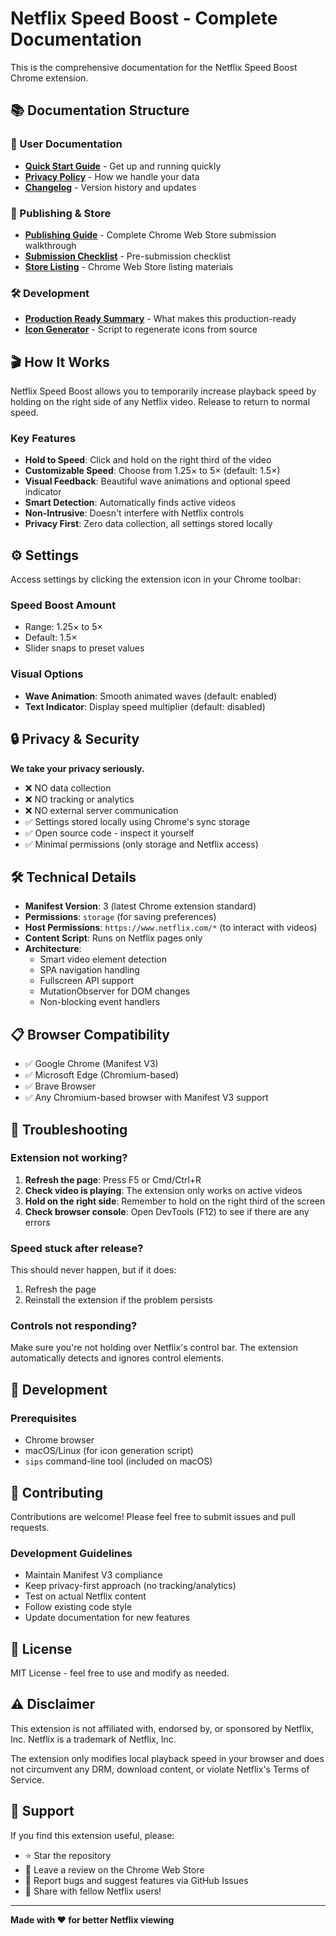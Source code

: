 # Netflix Speed Boost - Complete Documentation

This is the comprehensive documentation for the Netflix Speed Boost Chrome extension.

## 📚 Documentation Structure

### 🎯 User Documentation
- **[Quick Start Guide](guides/QUICK_START.md)** - Get up and running quickly
- **[Privacy Policy](PRIVACY_POLICY.md)** - How we handle your data
- **[Changelog](CHANGELOG.md)** - Version history and updates

### 🚀 Publishing & Store
- **[Publishing Guide](guides/PUBLISHING_GUIDE.md)** - Complete Chrome Web Store submission walkthrough
- **[Submission Checklist](guides/SUBMISSION_CHECKLIST.md)** - Pre-submission checklist
- **[Store Listing](store/STORE_LISTING.md)** - Chrome Web Store listing materials

### 🛠️ Development
- **[Production Ready Summary](development/PRODUCTION_READY_SUMMARY.md)** - What makes this production-ready
- **[Icon Generator](development/generate-icons.sh)** - Script to regenerate icons from source

## 🎬 How It Works

Netflix Speed Boost allows you to temporarily increase playback speed by holding on the right side of any Netflix video. Release to return to normal speed.

### Key Features
- **Hold to Speed**: Click and hold on the right third of the video
- **Customizable Speed**: Choose from 1.25× to 5× (default: 1.5×)
- **Visual Feedback**: Beautiful wave animations and optional speed indicator
- **Smart Detection**: Automatically finds active videos
- **Non-Intrusive**: Doesn't interfere with Netflix controls
- **Privacy First**: Zero data collection, all settings stored locally

## ⚙️ Settings

Access settings by clicking the extension icon in your Chrome toolbar:

### Speed Boost Amount
- Range: 1.25× to 5×
- Default: 1.5×
- Slider snaps to preset values

### Visual Options
- **Wave Animation**: Smooth animated waves (default: enabled)
- **Text Indicator**: Display speed multiplier (default: disabled)

## 🔒 Privacy & Security

**We take your privacy seriously.**

- ❌ NO data collection
- ❌ NO tracking or analytics  
- ❌ NO external server communication
- ✅ Settings stored locally using Chrome's sync storage
- ✅ Open source code - inspect it yourself
- ✅ Minimal permissions (only storage and Netflix access)

## 🛠️ Technical Details

- **Manifest Version**: 3 (latest Chrome extension standard)
- **Permissions**: `storage` (for saving preferences)
- **Host Permissions**: `https://www.netflix.com/*` (to interact with videos)
- **Content Script**: Runs on Netflix pages only
- **Architecture**: 
  - Smart video element detection
  - SPA navigation handling
  - Fullscreen API support
  - MutationObserver for DOM changes
  - Non-blocking event handlers

## 📋 Browser Compatibility

- ✅ Google Chrome (Manifest V3)
- ✅ Microsoft Edge (Chromium-based)
- ✅ Brave Browser
- ✅ Any Chromium-based browser with Manifest V3 support

## 🐛 Troubleshooting

### Extension not working?
1. **Refresh the page**: Press F5 or Cmd/Ctrl+R
2. **Check video is playing**: The extension only works on active videos
3. **Hold on the right side**: Remember to hold on the right third of the screen
4. **Check browser console**: Open DevTools (F12) to see if there are any errors

### Speed stuck after release?
This should never happen, but if it does:
1. Refresh the page
2. Reinstall the extension if the problem persists

### Controls not responding?
Make sure you're not holding over Netflix's control bar. The extension automatically detects and ignores control elements.

## 🔧 Development

### Prerequisites
- Chrome browser
- macOS/Linux (for icon generation script)
- `sips` command-line tool (included on macOS)

## 🤝 Contributing

Contributions are welcome! Please feel free to submit issues and pull requests.

### Development Guidelines
- Maintain Manifest V3 compliance
- Keep privacy-first approach (no tracking/analytics)
- Test on actual Netflix content
- Follow existing code style
- Update documentation for new features

## 📄 License

MIT License - feel free to use and modify as needed.

## ⚠️ Disclaimer

This extension is not affiliated with, endorsed by, or sponsored by Netflix, Inc. Netflix is a trademark of Netflix, Inc.

The extension only modifies local playback speed in your browser and does not circumvent any DRM, download content, or violate Netflix's Terms of Service.

## 🌟 Support

If you find this extension useful, please:
- ⭐ Star the repository
- 📝 Leave a review on the Chrome Web Store
- 🐛 Report bugs and suggest features via GitHub Issues
- 📢 Share with fellow Netflix users!

---

**Made with ❤️ for better Netflix viewing**